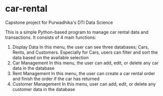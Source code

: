 # car-rental
Capstone project for Purwadhika's DTI Data Science 

This is a simple Python-based program to manage car rental data and transactions. It consists of 4 main functions:
1. Display Data
   In this menu, the user can see three databases; Cars, Rents, and Customers. Especially for Cars, users can filter and sort the data based on the available selection
2. Car Management
   In this menu, the user can add, edit, or delete any car data in the database
3. Rent Management
   In this menu, the user can create a car rental order and finish the order if the car has returned
4. Customer Management
   In this menu, user can add, edit, or delete any customer data in the database
   
